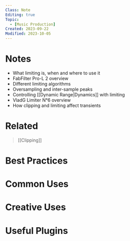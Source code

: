 ```yaml
---
Class: Note
Editing: true
Topic:
  - [Music Production]
Created: 2023-09-22
Modified: 2023-10-05
---
```


# Notes

- What limiting is, when and where to use it
- FabFilter Pro-L 2 overview
- Different limiting algorithms
- Oversampling and inter-sample peaks
- Controlling [[Dynamic Range|Dynamics]] with limiting
- VladG Limiter N°6 overview
- How clipping and limiting affect transients

# Related

> [[Clipping]]

# Best Practices

# Common Uses

# Creative Uses

# Useful Plugins
